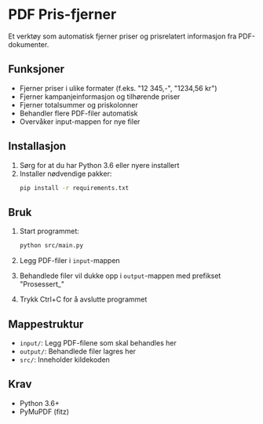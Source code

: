 # PDF Pris-fjerner

Et verktøy som automatisk fjerner priser og prisrelatert informasjon fra PDF-dokumenter.

## Funksjoner
- Fjerner priser i ulike formater (f.eks. "12 345,-", "1234,56 kr")
- Fjerner kampanjeinformasjon og tilhørende priser
- Fjerner totalsummer og priskolonner
- Behandler flere PDF-filer automatisk
- Overvåker input-mappen for nye filer

## Installasjon

1. Sørg for at du har Python 3.6 eller nyere installert
2. Installer nødvendige pakker:
   ```bash
   pip install -r requirements.txt
   ```

## Bruk

1. Start programmet:
   ```bash
   python src/main.py
   ```

2. Legg PDF-filer i `input`-mappen
3. Behandlede filer vil dukke opp i `output`-mappen med prefikset "Prosessert_"
4. Trykk Ctrl+C for å avslutte programmet

## Mappestruktur
- `input/`: Legg PDF-filene som skal behandles her
- `output/`: Behandlede filer lagres her
- `src/`: Inneholder kildekoden

## Krav
- Python 3.6+
- PyMuPDF (fitz)
